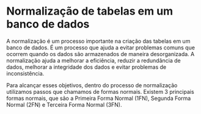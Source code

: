 # Normalização de tabelas em um banco de dados

A normalização é um processo importante na criação das tabelas em um banco de dados. É um processo que ajuda a evitar problemas comuns que ocorrem quando os dados são armazenados de maneira desorganizada. A normalização ajuda a melhorar a eficiência, reduzir a redundância de dados, melhorar a integridade dos dados e evitar problemas de inconsistência.

Para alcançar esses objetivos, dentro do processo de normalização utilizamos passos que chamamos de formas normais. Existem 3 principais formas normais, que são a Primeira Forma Normal (1FN), Segunda Forma Normal (2FN) e Terceira Forma Normal (3FN).